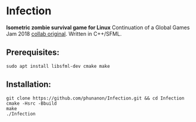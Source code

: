 # Infection
**Isometric zombie survival game for Linux**
Continuation of a Global Games Jam 2018 [collab original](https://github.com/danielshare/GGJ2018).
Written in C++/SFML.

## Prerequisites:
`sudo apt install libsfml-dev cmake make`

## Installation:
```
git clone https://github.com/phunanon/Infection.git && cd Infection
cmake -Hsrc -Bbuild
make
./Infection
```
